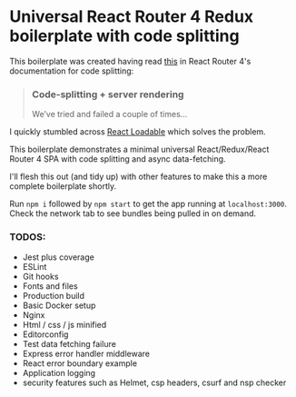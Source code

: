 # Universal React Router 4 Redux boilerplate with code splitting

This boilerplate was created having read [this](https://reacttraining.com/react-router/web/guides/code-splitting/code-splitting-server-rendering) in React Router 4's documentation for code splitting:

> ### Code-splitting + server rendering
> We’ve tried and failed a couple of times...

I quickly stumbled across [React Loadable](https://github.com/thejameskyle/react-loadable) which solves the problem.

This boilerplate demonstrates a minimal universal React/Redux/React Router 4 SPA with code splitting and async data-fetching.

I'll flesh this out (and tidy up) with other features to make this a more complete boilerplate shortly.

Run `npm i` followed by `npm start` to get the app running at `localhost:3000`. Check the network tab to see bundles being pulled in on demand.

### TODOS:

* Jest plus coverage
* ESLint
* Git hooks
* Fonts and files
* Production build
* Basic Docker setup
* Nginx
* Html / css / js minified
* Editorconfig
* Test data fetching failure
* Express error handler middleware
* React error boundary example
* Application logging
* security features such as Helmet, csp headers, csurf and nsp checker

